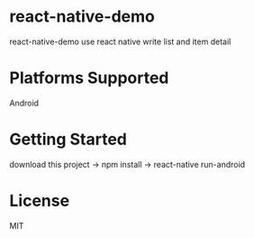 # react-native-demo
react-native-demo
use react native write list and item detail 
# Platforms Supported
  Android
# Getting Started
 download this project -> npm install -> react-native run-android
# License
MIT